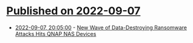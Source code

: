 # [Published on 2022-09-07](index.md)

* [2022-09-07, 20:05:00](https://it.slashdot.org/story/22/09/07/1957210/new-wave-of-data-destroying-ransomware-attacks-hits-qnap-nas-devices?utm_source=rss1.0mainlinkanon&utm_medium=feed) - [New Wave of Data-Destroying Ransomware Attacks Hits QNAP NAS Devices](https://it.slashdot.org/story/22/09/07/1957210/new-wave-of-data-destroying-ransomware-attacks-hits-qnap-nas-devices?utm_source=rss1.0mainlinkanon&utm_medium=feed)
